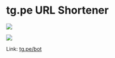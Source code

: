
# tg.pe URL Shortener
![](https://tg.pe/logo.png)

![](https://cdn1.telesco.pe/file/kHZHXSA4wqiPW9gfx7FTPvB22OogC37FR9qJZ8XHeD5G9z0hMUWU71Mj8TF7dAiMMdzky6kF15JPC1KxDjfyJIEm9CJEEHJLbTBicf9oP_989AtJorwS2bFNJTIxaGQTS_LBBhDYjbB8nyMUtXPsDwdAvibcKD9kxJDnWHz3TflNpAZ12mc_hQtOLWlIqvn7gh9pjIqmlcd_jiaoZCjHLPLTj6we-7ilW9SSIRn0aEkQI5f85VLsLlZuYZEKSo3dxFXmhAdupFZA5S_j9W49PNd--QJ4IYeAhAYgWLwAZFLTwy3Zpehn8TnIFLTxYbJErUR9nnTLwHu7NLH-GsfNDA.jpg)

Link: [tg.pe/bot](https://tg.pe/bot)
